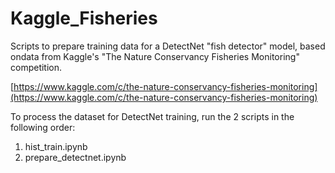 # Kaggle_Fisheries
Scripts to prepare training data for a DetectNet "fish detector" model, based ondata from Kaggle's "The Nature Conservancy Fisheries Monitoring" competition.

[https://www.kaggle.com/c/the-nature-conservancy-fisheries-monitoring](https://www.kaggle.com/c/the-nature-conservancy-fisheries-monitoring)

To process the dataset for DetectNet training, run the 2 scripts in the following order:

1. hist_train.ipynb
2. prepare_detectnet.ipynb

